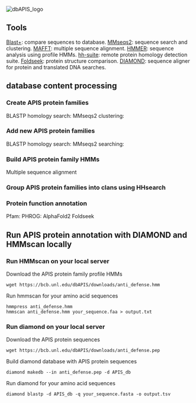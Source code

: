 ![dbAPIS_logo](https://github.com/azureycy/dbAPIS/assets/90859231/ac60e454-ecc0-4cdc-8419-35cdf3db2588)

## Tools
[Blast+](https://github.com/ncbi/blast_plus_docs): compare sequences to database.
[MMseqs2](https://github.com/soedinglab/MMseqs2): sequence search and clustering.
[MAFFT](https://mafft.cbrc.jp/alignment/software/): multiple sequence alignment.
[HMMER](https://github.com/EddyRivasLab/hmmer): sequence analysis using profile HMMs.
[hh-suite](https://github.com/soedinglab/hh-suite): remote protein homology detection suite.
[Foldseek](https://github.com/steineggerlab/foldseek): protein structure comparison.
[DIAMOND](https://github.com/bbuchfink/diamond): sequence aligner for protein and translated DNA searches.

## database content processing
### Create APIS protein families
BLASTP homology search: 
MMseqs2 clustering:

### Add new APIS protein families
BLASTP homology search:
MMseqs2 searching:

### Build APIS protein family HMMs 
Multiple sequence alignment

### Group APIS protein families into clans using HHsearch 

### Protein function annotation
Pfam:
PHROG: 
AlphaFold2 
Foldseek 

## Run APIS protein annotation with DIAMOND and HMMscan locally

### Run HMMscan on your local server

Download the APIS protein family profile HMMs
```
wget https://bcb.unl.edu/dbAPIS/downloads/anti_defense.hmm
```

Run hmmscan for your amino acid sequences
```
hmmpress anti_defense.hmm
hmmscan anti_defense.hmm your_sequence.faa > output.txt
```

### Run diamond on your local server 
Download the APIS protein sequences
```
wget https://bcb.unl.edu/dbAPIS/downloads/anti_defense.pep
```
Build diamond database with APIS protein sequences
```
diamond makedb --in anti_defense.pep -d APIS_db
```
Run diamond for your amino acid sequences
```
diamond blastp -d APIS_db -q your_sequence.fasta -o output.tsv
```
